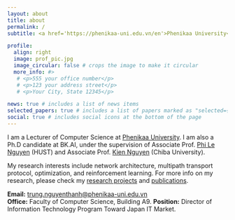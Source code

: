 ```yaml
---
layout: about
title: about
permalink: /
subtitle: <a href='https://phenikaa-uni.edu.vn/en'>Phenikaa University</a>. Hanoi, Vietnam.

profile:
  align: right
  image: prof_pic.jpg
  image_circular: false # crops the image to make it circular
  more_info: #>
   # <p>555 your office number</p>
   # <p>123 your address street</p>
   # <p>Your City, State 12345</p>

news: true # includes a list of news items
selected_papers: true # includes a list of papers marked as "selected={true}"
social: true # includes social icons at the bottom of the page
---
```


I am a Lecturer of Computer Science at [Phenikaa University](https://phenikaa-uni.edu.vn/en). I am also a Ph.D candidate at BK.AI, under the supervision of Associate Prof. [Phi Le Nguyen](https://users.soict.hust.edu.vn/lenp/) (HUST) and Associate Prof. [Kien Nguyen](https://www.s-lab.nd.chiba-u.jp/nguyen/) (Chiba University).

My research interests include network architecture, multipath transport protocol, optimization, and reinforcement learning. For more info on my research, please check my [research projects](/projects/) and [publications](/publications/).

**Email:** [trung.nguyenthanh@phenikaa-uni.edu.vn](mailto:trung.nguyenthanh@phenikaa-uni.edu.vn)<br/>
**Office:** Faculty of Computer Science, Building A9.
**Position:** Director of Information Technology Program Toward Japan IT Market. 
